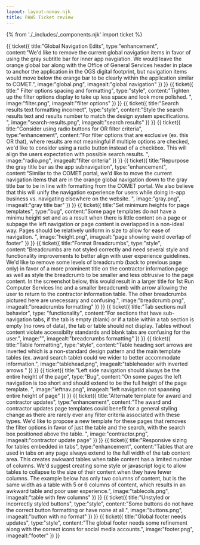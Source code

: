 ```yaml
---
layout: layout-nonav.njk
title: PAWS Ticket review
---
```

{% from './_includes/_components.njk' import ticket  %}
<section class="flex flex-col items-center">
{{ ticket({
    title:"Global Navigation Edits",
    type:"enhancement",
    content:"We'd like to remove the current global navigation items in favor of using the gray subtitle bar for inner app navgiation. We would leave the orange global bar along with the Office of General Services header in place to anchor the application in the OGS digital footprint, but navigation items would move below the orange bar to be clearly within the application similar to COMET.",
    image:"global.png",
    imagealt:"global navigation"
})
}} 
{{ ticket({
    title:" Filter options spacing and formatting",
    type:"style",
    content:"Tighten up the filter options display to take up less space and look more polished. ",
    image:"filter.png",
    imagealt:"filter options"
})
}}
{{ ticket({
    title:"Search results text formatting incorrect",
    type:"style",
    content:"Style the search results text and results number to match the design system specifications. ",
    image:"search-results.png",
    imagealt:"search results" 
})
}}
{{ ticket({
    title:"Consider using radio buttons for OR filter criteria",
    type:"enhancement",
    content:"For filter options that are exclusive (ex. this OR that), where results are not meaningful if multiple options are checked, we'd like to consider using a radio button instead of a checkbox. This will align the users expectation with possible search results. ",
    image:"radio.png",
    imagealt:"filter criteria" 
})
}}
{{ ticket({
    title:"Repurpose the gray title bar as the app subnavigation",
    type:"enhancement",
    content:"Similar to the COMET portal, we'd like to move the current navigation items that are in the orange global navigation down to the gray title bar to be in line with formatting from the COMET portal. We also believe that this will unify the navigation experience for users while doing in-app business vs. navigating elsewhere on the website. ",
    image:"gray.png",
    imagealt:"gray title bar" 
})
}}
{{ ticket({
    title:"Set minimum heights for page templates",
    type:"bug",
    content:"Some page templates do not have a minimu height set and as a result when there is little content on a page or subpage the left navigation or page content is overlapped in a non-ideal way. Pages should be relatively uniform in size to allow for ease of navigation. ",
    image:"height.png",
    imagealt:"page showing weird overlap of footer" 
})
}}
{{ ticket({
    title:"Format Breadcrumbs",
    type:"style",
    content:"Breadcrumbs are not styled correctly and need several style and functionality improvements to better align with user experience guidelines. We'd like to remove some levels of breadcrumb (back to previous page only) in favor of a more prominent title on the contractor information page as well as style the breadcrumb to be smaller and less obtrusive to the page content. In the screenshot below, this would result in a larger title for 1st Run Computer Services Inc and a smaller breadcrumb with arrow allowing the user to return to the contractor information table. The other breadcrumbs pictured here are unecessary and confusing.",
    image:"breadcrumb.png",
    imagealt:"breadcrumbs formatting" 
})
}}
{{ ticket({
    title:"Tab sections null behavior",
    type: "functionality",
    content:"For sections that have sub-navigation tabs, if the tab is empty (blank) or if a table within a tab section is empty (no rows of data), the tab or table should not display. Tables without content violate accessibilty standards and blank tabs are confusing for the user.",
    image:"",
    imagealt:"breadcrumbs formatting" 
})
}}
{{ ticket({
    title:"Table formatting",
    type:"style",
    content:"Table heading sort arrows are inverted which is a non-standard design pattern and the main template tables (ex. award search table) could we wider to better accommodate information.",
    image:"tablehead.png",
    imagealt:"tableheader with inverted arrows " 
})
}}
{{ ticket({
    title:"Left side navigation should always be the entire height of the page",
    type:"Bug",
    content:"On some pages the left navigation is too short and should extend to be the full height of the page template. ",
    image:"leftnav.png",
    imagealt:"left navigation not spanning entire height of page" 
})
}}
{{ ticket({
    title:"Alternate template for award and contractor updates",
    type:"enhancement",
    content:"The award and contractor updates page templates could benefit for a general styling change as there are rarely ever any filter criteria associated with these types. We'd like to propose a new template for these pages that removes the filter options in favor of just the table and the search, with the search box positioned above the table. ",
    image:"contractor.png",
    imagealt:"contractor update page" 
})
}}
{{ ticket({
    title:"Responsive sizing for tables embedded in tabs",
    type:"enhancement",
    content:"Tables that are used in tabs on any page always extend to the full width of the tab content area. This creates awkward tables when table content has a limited number of columns. We'd suggest creating some style or javascript logic to allow tables to collapse to the size of their content when they have fewer columns. The example below has only two columns of content, but is the same width as a table with 5 or 6 columns of content, which results in an awkward table and poor user experience.",
    image:"tablecols.png",
    imagealt:"table with few columns" 
})
}}
{{ ticket({
    title:"Unstyled or incorrectly styled buttons",
    type:"style",
    content:"Some buttons do not have the correct button formatting or have none at all.",
    image:"buttons.png",
    imagealt:"button with no format" 
})
}}
{{ ticket({
    title:"Global footer needs updates",
    type:"style",
    content:"The global footer needs some refinement along with the correct icons for social media accounts.",
    image:"footer.png",
    imagealt:"footer" 
})
}}
</section>

